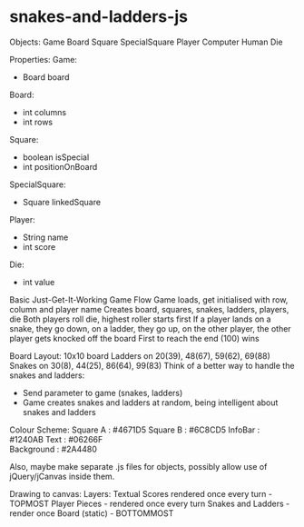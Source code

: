 snakes-and-ladders-js
=======

Objects:
Game
Board
Square
SpecialSquare
Player
Computer
Human
Die

Properties:
Game:
 - Board board
	
Board:
 - int columns
 - int rows
		
Square:
 - boolean isSpecial
 - int positionOnBoard
			
SpecialSquare:
 - Square linkedSquare
				
Player:
 - String name
 - int score
		
Die:
 - int value
		
Basic Just-Get-It-Working Game Flow
Game loads, get initialised with row, column and player name
Creates board, squares, snakes, ladders, players, die
Both players roll die, highest roller starts first
If a player lands on a snake, they go down, on a ladder, they go up, on the other player, the other player gets knocked off the board
First to reach the end (100) wins
	
Board Layout:
10x10 board
Ladders on 20(39), 48(67), 59(62), 69(88)
Snakes on 30(8), 44(25), 86(64), 99(83)
Think of a better way to handle the snakes and ladders:
- Send parameter to game (snakes, ladders)
- Game creates snakes and ladders at random, being intelligent about snakes and ladders

Colour Scheme:
Square A	: #4671D5
Square B	: #6C8CD5
InfoBar		: #1240AB
Text		: #06266F	
Background	: #2A4480
	
Also, maybe make separate .js files for objects, possibly allow use of jQuery/jCanvas inside them.

Drawing to canvas:
	Layers:
		Textual Scores rendered once every turn - TOPMOST
		Player Pieces - rendered once every turn
		Snakes and Ladders - render once
		Board (static) - BOTTOMMOST